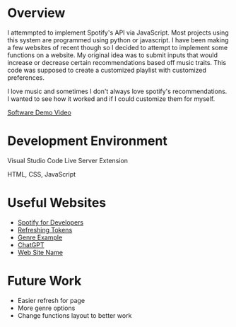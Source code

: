 # Overview

I attemmpted to implement Spotify's API via JavaScript. Most projects using this system are programmed using python or javascript. I have been making a few websites of recent though so I decided to attempt to implement some functions on a website. My original idea was to submit inputs that would increase or decrease certain recommendations based off music traits. This code was supposed to create a customized playlist with customized preferences.

I love music and sometimes I don't always love spotify's recommendations. I wanted to see how it worked and if I could customize them for myself.

[Software Demo Video](https://youtu.be/o8nfVuPGtao)

# Development Environment

Visual Studio Code
Live Server Extension

HTML, CSS, JavaScript

# Useful Websites

- [Spotify for Developers](https://developer.spotify.com/)
- [Refreshing Tokens](https://developer.spotify.com/documentation/web-api/tutorials/refreshing-tokens)
- [Genre Example](https://www.youtube.com/watch?v=0dmS0He_czs)
- [ChatGPT](chatgpt.com)
- [Web Site Name](http://url.link.goes.here)

# Future Work

- Easier refresh for page
- More genre options
- Change functions layout to better work
